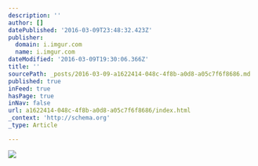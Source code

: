 ```yaml
---
description: ''
author: []
datePublished: '2016-03-09T23:48:32.423Z'
publisher:
  domain: i.imgur.com
  name: i.imgur.com
dateModified: '2016-03-09T19:30:06.366Z'
title: ''
sourcePath: _posts/2016-03-09-a1622414-048c-4f8b-a0d8-a05c7f6f8686.md
published: true
inFeed: true
hasPage: true
inNav: false
url: a1622414-048c-4f8b-a0d8-a05c7f6f8686/index.html
_context: 'http://schema.org'
_type: Article

---
```

![](http://i.imgur.com/alKzSwl.gif)